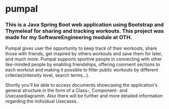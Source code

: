 # pumpal
### This is a Java Spring Boot web application using Bootstrap and Thymeleaf for sharing and tracking workouts. This project was made for my SoftwareEngineering module at OTH.

Pumpal gives user the opportunity to keep track of their workouts, share those with friends, get inspired by others workouts and save them for later, and much more. 
Pumpal supports sportive people in connecting with other like-minded people by enabling friendships, offering comment sections to each workout and making it possible to filter public workouts by different criterias(intensity level, search terms,..). 

Shortly you'll be able to access documents showcasing the application's general structure in the form of a Class-, Component- and Usecasediagramm. Also there will be further and more detailed information regarding the individual Usecases.
